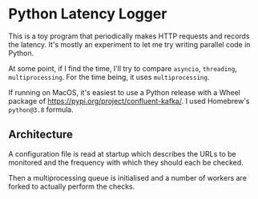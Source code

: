 Python Latency Logger
=====================

This is a toy program that periodically makes HTTP requests and records
the latency. It's mostly an experiment to let me try writing parallel
code in Python.

At some point, if I find the time, I'll try to compare `asyncio`,
`threading`, `multiprocessing`. For the time being, it uses
`multiprocessing`.

If running on MacOS, it's easiest to use a Python release with a Wheel
package of https://pypi.org/project/confluent-kafka/. I used Homebrew's
`python@3.8` formula.

Architecture
------------

A configuration file is read at startup which describes the URLs to be
monitored and the frequency with which they should each be checked.

Then a multiprocessing queue is initialised and a number of workers are
forked to actually perform the checks.
